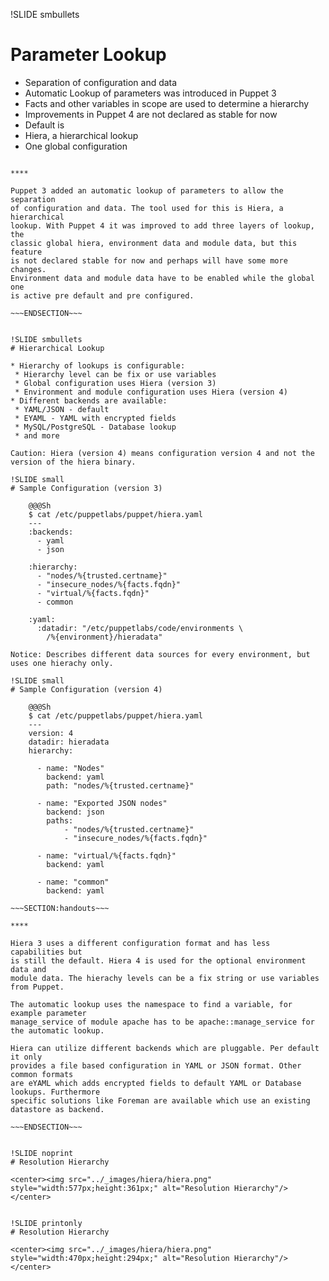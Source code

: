 !SLIDE smbullets
# Parameter Lookup

* Separation of configuration and data
* Automatic Lookup of parameters was introduced in Puppet 3
* Facts and other variables in scope are used to determine a hierarchy
* Improvements in Puppet 4 are not declared as stable for now
* Default is
 * Hiera, a hierarchical lookup
 * One global configuration

~~~SECTION:handouts~~~

****

Puppet 3 added an automatic lookup of parameters to allow the separation
of configuration and data. The tool used for this is Hiera, a hierarchical
lookup. With Puppet 4 it was improved to add three layers of lookup, the
classic global hiera, environment data and module data, but this feature
is not declared stable for now and perhaps will have some more changes.
Environment data and module data have to be enabled while the global one
is active pre default and pre configured.

~~~ENDSECTION~~~


!SLIDE smbullets
# Hierarchical Lookup

* Hierarchy of lookups is configurable:
 * Hierarchy level can be fix or use variables
 * Global configuration uses Hiera (version 3)
 * Environment and module configuration uses Hiera (version 4)
* Different backends are available:
 * YAML/JSON - default
 * EYAML - YAML with encrypted fields
 * MySQL/PostgreSQL - Database lookup
 * and more

Caution: Hiera (version 4) means configuration version 4 and not the version of the hiera binary.

!SLIDE small
# Sample Configuration (version 3)

    @@@Sh
    $ cat /etc/puppetlabs/puppet/hiera.yaml
    ---
    :backends:
      - yaml
      - json

    :hierarchy:
      - "nodes/%{trusted.certname}"
      - "insecure_nodes/%{facts.fqdn}"
      - "virtual/%{facts.fqdn}"
      - common

    :yaml:
      :datadir: "/etc/puppetlabs/code/environments \
        /%{environment}/hieradata"

Notice: Describes different data sources for every environment, but uses one hierachy only.

!SLIDE small
# Sample Configuration (version 4)

    @@@Sh
    $ cat /etc/puppetlabs/puppet/hiera.yaml
    ---
    version: 4
    datadir: hieradata
    hierarchy:

      - name: "Nodes"
        backend: yaml
        path: "nodes/%{trusted.certname}"

      - name: "Exported JSON nodes"
        backend: json
        paths:
            - "nodes/%{trusted.certname}"
            - "insecure_nodes/%{facts.fqdn}"

      - name: "virtual/%{facts.fqdn}"
        backend: yaml

      - name: "common"
        backend: yaml

~~~SECTION:handouts~~~

****

Hiera 3 uses a different configuration format and has less capabilities but
is still the default. Hiera 4 is used for the optional environment data and
module data. The hierachy levels can be a fix string or use variables from Puppet.

The automatic lookup uses the namespace to find a variable, for example parameter
manage_service of module apache has to be apache::manage_service for the automatic lookup.

Hiera can utilize different backends which are pluggable. Per default it only
provides a file based configuration in YAML or JSON format. Other common formats
are eYAML which adds encrypted fields to default YAML or Database lookups. Furthermore
specific solutions like Foreman are available which use an existing datastore as backend.

~~~ENDSECTION~~~


!SLIDE noprint
# Resolution Hierarchy

<center><img src="../_images/hiera/hiera.png" style="width:577px;height:361px;" alt="Resolution Hierarchy"/></center>


!SLIDE printonly
# Resolution Hierarchy

<center><img src="../_images/hiera/hiera.png" style="width:470px;height:294px;" alt="Resolution Hierarchy"/></center>
